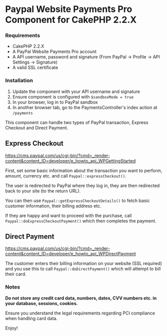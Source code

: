 # Paypal Website Payments Pro Component for CakePHP 2.2.X

### Requirements

* CakePHP 2.2.X
* A PayPal Website Payments Pro account
* A API username, password and signature (From PayPal -> Profile -> API Settings -> Signature)
* A valid SSL certificate

### Installation

1. Update the component with your API username and signature
2. Ensure component is configured with `$sandboxMode = true`
3. In your browser, log in to PayPal sandbox
3. In another browser tab, go to the PaymentsController's index action at `/payments`

This component can handle two types of PayPal transaction, Express Checkout and Direct Payment.

## Express Checkout

https://cms.paypal.com/us/cgi-bin/?cmd=_render-content&content_ID=developer/e_howto_api_WPGettingStarted

First, set some basic information about the transaction you want to perform, amount, currency etc. and call `Paypal::expressCheckout()`. 

The user is redirected to PayPal where they log in, they are then redirected back to your site (to the return URL).

You can then use `Paypal::getExpressCheckoutDetails()` to fetch basic customer information, their billing address etc.

If they are happy and want to proceed with the purchase, call `Paypal::doExpressCheckoutPayment()` which then completes the payment.

## Direct Payment

https://cms.paypal.com/us/cgi-bin/?cmd=_render-content&content_ID=developer/e_howto_api_WPDirectPayment

The customer enters their billing information on your website (SSL required) and you use this to call `Paypal::doDirectPayment()` which will attempt to bill their card.

### Notes

<strong>Do not store any credit card data, numbers, dates, CVV numbers etc. in your database, sessions, cookies.</strong>

Ensure you understand the legal requirements regarding PCI compliance when handling card data.

Enjoy!


